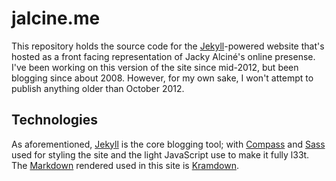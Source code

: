 # jalcine.me

This repository holds the source code for the [Jekyll][1]-powered website
that's hosted as a front facing representation of Jacky Alciné's online
presense. I've been working on this version of the site since mid-2012, but
been blogging since about 2008. However, for my own sake, I won't attempt to
publish anything older than October 2012.

## Technologies

As aforementioned, [Jekyll][1] is the core blogging tool; with [Compass][2]
and [Sass][3] used for styling the site and the light JavaScript use to make
it fully l33t. The [Markdown][] rendered used in this site is [Kramdown][].

[1]: http://jekyllrb.com
[2]: http://compass-style.org
[3]: http://sass-lang.com
[markdown]: http://daringfireball.net/projects/markdown/
[kramdown]: http://kramdown.gettalong.org/syntax.html
